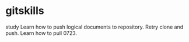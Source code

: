 # gitskills
study
Learn how to push logical documents to repository.
Retry clone and push.
Learn how to pull 0723.

